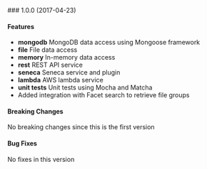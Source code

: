 <a name="1.0.0"></a> ### 1.0.0 (2017-04-23)

#### Features
* **mongodb** MongoDB data access using Mongoose framework
* **file** File data access 
* **memory** In-memory data access 
* **rest** REST API service
* **seneca** Seneca service and plugin
* **lambda** AWS lambda service
* **unit tests** Unit tests using Mocha and Matcha
* Added integration with Facet search to retrieve file groups

#### Breaking Changes
No breaking changes since this is the first version

#### Bug Fixes
No fixes in this version

